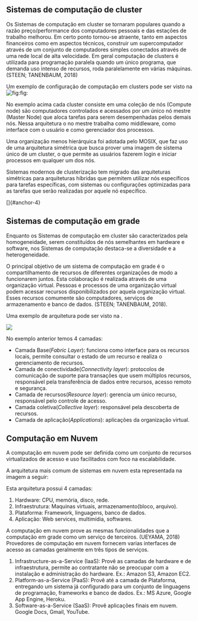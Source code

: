 
Sistemas de computação de cluster
----------------------------------------------

Os Sistemas de computação em cluster se tornaram populares quando a
razão preço/performance dos computadores pessoais e das estações de
trabalho melhorou. Em certo ponto tornou-se atraente, tanto em aspectos
financeiros como em aspectos técnicos, construir um supercomputador
através de um conjunto de computadores simples conectados através de uma
rede local de alta velocidade. Em geral computação de clusters é
utilizada para programação paralela quando um único programa, que
demanda uso intenso de recursos, roda paralelamente em várias máquinas.
(STEEN; TANENBAUM, 2018)

Um exemplo de configuração de computação em clusters pode ser visto na 
![](Pictures/10000201000005A60000022615E3B6AD17589CC7.png "fig:fig:")

No exemplo acima cada cluster consiste em uma coleção
de nós (Compute node) são computadores controlados e acessados por um
único nó mestre (Master Node) que aloca tarefas para serem desempenhadas
pelos demais nós. Nessa arquitetura o no mestre trabalha como
middleware, como interface com o usuário e como gerenciador dos
processos.

Uma organização menos hierárquica foi adotada pelo MOSIX, que faz uso de
uma arquitetura simétrica que busca prover uma imagem de sistema único
de um cluster, o que permite as usuários fazerem login e iniciar
processos em qualquer um dos nós.

Sistemas modernos de clusterização tem migrado das arquiteturas
simétricas para arquiteturas híbridas que permitem utilizar nós
específicos para tarefas específicas, com sistemas ou configurações
optimizadas para as tarefas que serão realizadas por aquele nó
específico.

[]{#anchor-4}

Sistemas de computação em grade
--------------------------------------------

Enquanto os Sistemas de computação em cluster são caracterizados pela
homogeneidade, serem constituídos de nós semelhantes em hardware e
software, nos Sistemas de computação destaca-se a diversidade e a
heterogeneidade.

O principal objetivo de um sistema de computação em grade é o
compartilhamento de recursos de diferentes organizações de modo a
funcionarem juntos. Esta colaboração é realizada através de uma
organização virtual. Pessoas e processos de uma organização virtual
podem acessar recursos disponibilizados por aquela organização virtual.
Esses recursos comumente são computadores, serviços de armazenamento e
banco de dados. (STEEN; TANENBAUM, 2018).

Uma exemplo de arquitetura pode ser visto na .

![]("fig:fig:")

No exemplo anterior temos 4 camadas:

-   Camada Base(*Fabric Layer*): funciona como interface para os
    recursos locais, permite consultar o estado de um recurso e realiza
    o gerenciamento de recursos.
-   Camada de conectividade(*Connectivity layer*): protocolos de
    comunicação de suporte para transações que usem múltiplos recursos,
    responsável pela transferência de dados entre recursos, acesso
    remoto e segurança.
-   Camada de recursos(*Resource layer*): gerencia um único recurso,
    responsável pelo controle de acesso.
-   Camada coletiva(*Collective layer*): responsável pela descoberta de
    recursos.
-   Camada de aplicação(*Applications*): aplicações da organização
    virtual.

Computação em Nuvem
--------------------------------

A computação em nuvem pode ser definida como um conjunto de recursos
virtualizados de acesso e uso facilitados com foco na escalabilidade.

A arquitetura mais comum de sistemas em nuvem esta representada na
imagem a seguir:

[](Pictures/10000201000005910000026DD5E1AE679BAC899D.png)

Esta arquitetura possui 4 camadas:

1.  Hardware: CPU, memória, disco, rede.
2.  Infraestrutura: Maquinas virtuais, armazenamento(bloco, arquivo).
3.  Plataforma: Framework, linguagens, banco de dados.
4.  Aplicação: Web services, multimídia, softwares.

A computação em nuvem prove as mesmas funcionalidades que a computação
em grade como um serviço de terceiros. (UEYAMA, 2018) Provedores de
computação em nuvem fornecem varias interfaces de acesso as camadas
geralmente em três tipos de serviços.

1.  Infrastructure-as-a-Service (IaaS): Provê as camadas de hardware e
    de infraestrutura, permite ao contratante não se preocupar com a
    instalação e administração do hardware. Ex.: Amazon S3, Amazon EC2.
2.  Platform-as-a-Service (PaaS): Provê até a camada de Plataforma,
    entregando um sistema já configurado para um conjunto de linguagens
    de programação, frameworks e banco de dados. Ex.: MS Azure, Google
    App Engine, Heroku.
3.  Software-as-a-Service (SaaS): Provê aplicações finais em nuvem.
    Google Docs, Gmail, YouTube.
